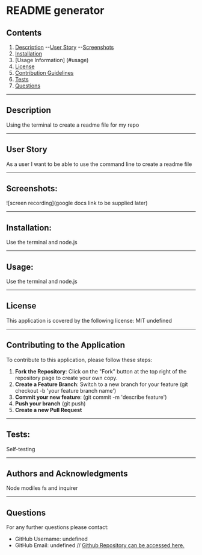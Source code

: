  
  
#  README generator

  
## Contents

1. [Description](#about) 
  --[User Story](#user%20story)
  --[Screenshots](#screenshots)
2. [Installation](#installation)
2. [Usage Information] (#usage)
3. [License](#license)
4. [Contribution Guidelines](#contributing)
5. [Tests](#tests)
6. [Questions]()


---
## Description

  Using the terminal to create a readme file for my repo

---

## User Story
As a user I want to be able to use the command line to create a readme file

---

## Screenshots:

![screen recording](google docs link to be supplied later)

---

## Installation:
  Use the terminal and node.js

---

## Usage:
  Use the terminal and node.js

---

## License
  This application is covered by the following license:
  MIT
  undefined

---

## Contributing to the Application

To contribute to this application, please follow these steps:
1. **Fork the Repository**: Click on the "Fork" button at the top right of the repository page to create your own copy.
2. **Create a Feature Branch**: Switch to a new branch for your feature 
(git checkout -b 'your feature branch name')
3. **Commit your new feature**:  (git commit -m 'describe feature')
4. **Push your branch** (git push)
5. **Create a new Pull Request**

---

## Tests:
  Self-testing

---

## Authors and Acknowledgments
  Node modiles fs and inquirer

---

## Questions
  For any further questions please contact:
* GitHub Username: undefined
* GitHub Email: undefined
// [Github Repository can be accessed here.](undefined)
  
  
